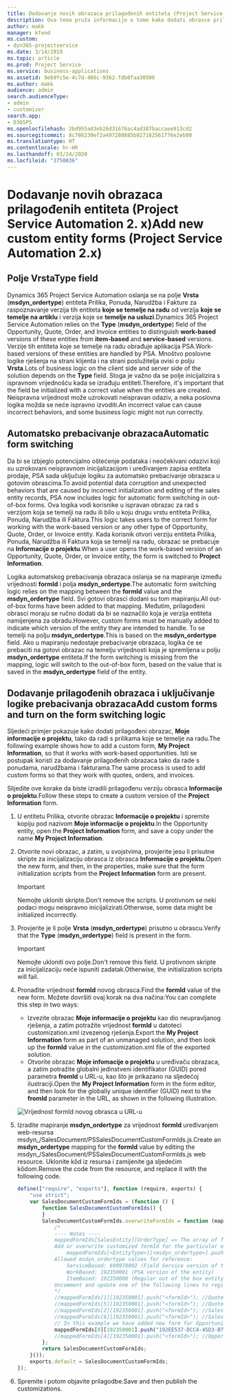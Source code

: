 ```yaml
---
title: Dodavanje novih obrazaca prilagođenih entiteta (Project Service Automation 2. x)
description: Ova tema pruža informacije o tome kako dodati obrasce prilagođenih entiteta za prilike, ponude, narudžbe ili fakture u sustavu Dynamics 365 Project Service Automation 2.x.
author: makk
manager: kfend
ms.custom:
- dyn365-projectservice
ms.date: 3/14/2019
ms.topic: article
ms.prod: Project Service
ms.service: business-applications
ms.assetid: 9eb9fc5e-4c7d-466c-9362-fdb0faa30506
ms.author: makk
audience: admin
search.audienceType:
- admin
- customizer
search.app:
- D365PS
ms.openlocfilehash: 2bd955ad3eb26d31676ac4ad387baccaee913cd2
ms.sourcegitcommit: 8c786230ef2a497280885b827162561776e2eb00
ms.translationtype: HT
ms.contentlocale: hr-HR
ms.lasthandoff: 03/24/2020
ms.locfileid: "3750036"
---
```

# <a name="add-new-custom-entity-forms-project-service-automation-2x"></a><span data-ttu-id="b4e83-103">Dodavanje novih obrazaca prilagođenih entiteta (Project Service Automation 2. x)</span><span class="sxs-lookup"><span data-stu-id="b4e83-103">Add new custom entity forms (Project Service Automation 2.x)</span></span>

## <a name="type-field"></a><span data-ttu-id="b4e83-104">Polje Vrsta</span><span class="sxs-lookup"><span data-stu-id="b4e83-104">Type field</span></span> 

<span data-ttu-id="b4e83-105">Dynamics 365 Project Service Automation oslanja se na polje **Vrsta** (**msdyn\_ordertype**) entiteta Prilika, Ponuda, Narudžba i Fakture za raspoznavanje verzija tih entiteta **koje se temelje na radu** od verzija **koje se temelje na artiklu** i verzija koje se **temelje na usluzi**.</span><span class="sxs-lookup"><span data-stu-id="b4e83-105">Dynamics 365 Project Service Automation relies on the **Type** (**msdyn\_ordertype**) field of the Opportunity, Quote, Order, and Invoice entities to distinguish **work-based** versions of these entities from **item-based** and **service-based** versions.</span></span> <span data-ttu-id="b4e83-106">Verzije tih entiteta koje se temelje na radu obrađuje aplikacija PSA.</span><span class="sxs-lookup"><span data-stu-id="b4e83-106">Work-based versions of these entities are handled by PSA.</span></span> <span data-ttu-id="b4e83-107">Mnoštvo poslovne logike rješenja na strani klijenta i na strani poslužitelja ovisi o polju **Vrsta**.</span><span class="sxs-lookup"><span data-stu-id="b4e83-107">Lots of business logic on the client side and server side of the solution depends on the **Type** field.</span></span> <span data-ttu-id="b4e83-108">Stoga je važno da se polje inicijalizira s ispravnom vrijednošću kada se izrađuju entiteti.</span><span class="sxs-lookup"><span data-stu-id="b4e83-108">Therefore, it's important that the field be initialized with a correct value when the entities are created.</span></span> <span data-ttu-id="b4e83-109">Neispravna vrijednost može uzrokovati neispravan odaziv, a neka poslovna logika možda se neće ispravno izvoditi.</span><span class="sxs-lookup"><span data-stu-id="b4e83-109">An incorrect value can cause incorrect behaviors, and some business logic might not run correctly.</span></span>

## <a name="automatic-form-switching"></a><span data-ttu-id="b4e83-110">Automatsko prebacivanje obrazaca</span><span class="sxs-lookup"><span data-stu-id="b4e83-110">Automatic form switching</span></span>

<span data-ttu-id="b4e83-111">Da bi se izbjeglo potencijalno oštećenje podataka i neočekivani odazivi koji su uzrokovani neispravnom inicijalizacijom i uređivanjem zapisa entiteta prodaje, PSA sada uključuje logiku za automatsko prebacivanje obrazaca u gotovim obrascima.</span><span class="sxs-lookup"><span data-stu-id="b4e83-111">To avoid potential data corruption and unexpected behaviors that are caused by incorrect initialization and editing of the sales entity records, PSA now includes logic for automatic form switching in out-of-box forms.</span></span> <span data-ttu-id="b4e83-112">Ova logika vodi korisnike u ispravan obrazac za rad s verzijom koja se temelji na radu ili bilo u koju drugu vrstu entiteta Prilika, Ponuda, Narudžba ili Faktura.</span><span class="sxs-lookup"><span data-stu-id="b4e83-112">This logic takes users to the correct form for working with the work-based version or any other type of Opportunity, Quote, Order, or Invoice entity.</span></span> <span data-ttu-id="b4e83-113">Kada korisnik otvori verziju entiteta Prilika, Ponuda, Narudžba ili Faktura koja se temelji na radu, obrazac se prebacuje na **Informacije o projektu**.</span><span class="sxs-lookup"><span data-stu-id="b4e83-113">When a user opens the work-based version of an Opportunity, Quote, Order, or Invoice entity, the form is switched to **Project Information**.</span></span>

<span data-ttu-id="b4e83-114">Logika automatskog prebacivanja obrazaca oslanja se na mapiranje između vrijednosti **formId** i polja **msdyn\_ordertype**.</span><span class="sxs-lookup"><span data-stu-id="b4e83-114">The automatic form switching logic relies on the mapping between the **formId** value and the **msdyn\_ordertype** field.</span></span> <span data-ttu-id="b4e83-115">Svi gotovi obrasci dodani su tom mapiranju.</span><span class="sxs-lookup"><span data-stu-id="b4e83-115">All out-of-box forms have been added to that mapping.</span></span> <span data-ttu-id="b4e83-116">Međutim, prilagođeni obrasci moraju se ručno dodati da bi se naznačilo koja je verzija entiteta namijenjena za obradu.</span><span class="sxs-lookup"><span data-stu-id="b4e83-116">However, custom forms must be manually added to indicate which version of the entity they are intended to handle.</span></span> <span data-ttu-id="b4e83-117">To se temelji na polju **msdyn\_ordertype**.</span><span class="sxs-lookup"><span data-stu-id="b4e83-117">This is based on the **msdyn\_ordertype** field.</span></span> <span data-ttu-id="b4e83-118">Ako u mapiranju nedostaje prebacivanje obrazaca, logika će se prebaciti na gotovi obrazac na temelju vrijednosti koja je spremljena u polju **msdyn\_ordertype** entiteta.</span><span class="sxs-lookup"><span data-stu-id="b4e83-118">If the form switching is missing from the mapping, logic will switch to the out-of-box form, based on the value that is saved in the **msdyn\_ordertype** field of the entity.</span></span>

## <a name="add-custom-forms-and-turn-on-the-form-switching-logic"></a><span data-ttu-id="b4e83-119">Dodavanje prilagođenih obrazaca i uključivanje logike prebacivanja obrazaca</span><span class="sxs-lookup"><span data-stu-id="b4e83-119">Add custom forms and turn on the form switching logic</span></span>

<span data-ttu-id="b4e83-120">Sljedeći primjer pokazuje kako dodati prilagođeni obrazac, **Moje informacije o projektu**, tako da radi s prilikama koje se temelje na radu.</span><span class="sxs-lookup"><span data-stu-id="b4e83-120">The following example shows how to add a custom form, **My Project Information**, so that it works with work-based opportunities.</span></span> <span data-ttu-id="b4e83-121">Isti se postupak koristi za dodavanje prilagođenih obrazaca tako da rade s ponudama, narudžbama i fakturama.</span><span class="sxs-lookup"><span data-stu-id="b4e83-121">The same process is used to add custom forms so that they work with quotes, orders, and invoices.</span></span>

<span data-ttu-id="b4e83-122">Slijedite ove korake da biste izradili prilagođenu verziju obrasca **Informacije o projektu**.</span><span class="sxs-lookup"><span data-stu-id="b4e83-122">Follow these steps to create a custom version of the **Project Information** form.</span></span>

1. <span data-ttu-id="b4e83-123">U entitetu Prilika, otvorite obrazac **Informacije o projektu** i spremite kopiju pod nazivom **Moje informacije o projektu**.</span><span class="sxs-lookup"><span data-stu-id="b4e83-123">In the Opportunity entity, open the **Project Information** form, and save a copy under the name **My Project Information**.</span></span>
2. <span data-ttu-id="b4e83-124">Otvorite novi obrazac, a zatim, u svojstvima, provjerite jesu li prisutne skripte za inicijalizaciju obrasca iz obrasca **Informacije o projektu**.</span><span class="sxs-lookup"><span data-stu-id="b4e83-124">Open the new form, and then, in the properties, make sure that the form initialization scripts from the **Project Information** form are present.</span></span> 

    > [!IMPORTANT]
    > <span data-ttu-id="b4e83-125">Nemojte ukloniti skripte.</span><span class="sxs-lookup"><span data-stu-id="b4e83-125">Don't remove the scripts.</span></span> <span data-ttu-id="b4e83-126">U protivnom se neki podaci mogu neispravno inicijalizirati.</span><span class="sxs-lookup"><span data-stu-id="b4e83-126">Otherwise, some data might be initialized incorrectly.</span></span>

3. <span data-ttu-id="b4e83-127">Provjerite je li polje **Vrsta** (**msdyn\_ordertype**) prisutno u obrascu.</span><span class="sxs-lookup"><span data-stu-id="b4e83-127">Verify that the **Type** (**msdyn\_ordertype**) field is present in the form.</span></span> 

    > [!IMPORTANT]
    > <span data-ttu-id="b4e83-128">Nemojte ukloniti ovo polje.</span><span class="sxs-lookup"><span data-stu-id="b4e83-128">Don't remove this field.</span></span> <span data-ttu-id="b4e83-129">U protivnom skripte za inicijalizaciju neće ispuniti zadatak.</span><span class="sxs-lookup"><span data-stu-id="b4e83-129">Otherwise, the initialization scripts will fail.</span></span>

4. <span data-ttu-id="b4e83-130">Pronađite vrijednost **formId** novog obrasca.</span><span class="sxs-lookup"><span data-stu-id="b4e83-130">Find the **formId** value of the new form.</span></span> <span data-ttu-id="b4e83-131">Možete dovršiti ovaj korak na dva načina:</span><span class="sxs-lookup"><span data-stu-id="b4e83-131">You can complete this step in two ways:</span></span>

    - <span data-ttu-id="b4e83-132">Izvezite obrazac **Moje informacije o projektu** kao dio neupravljanog rješenja, a zatim potražite vrijednost **formId** u datoteci customization.xml izvezenog rješenja.</span><span class="sxs-lookup"><span data-stu-id="b4e83-132">Export the **My Project Information** form as part of an unmanaged solution, and then look up the **formId** value in the customization.xml file of the exported solution.</span></span>
    - <span data-ttu-id="b4e83-133">Otvorite obrazac **Moje infomacije o projektu** u uređivaču obrazaca, a zatim potražite globalni jedinstveni identifikator (GUID) pored parametra **fromId** u URL-u, kao što je prikazano na sljedećoj ilustraciji.</span><span class="sxs-lookup"><span data-stu-id="b4e83-133">Open the **My Project Information** form in the form editor, and then look for the globally unique identifier (GUID) next to the **fromId** parameter in the URL, as shown in the following illustration.</span></span>

    ![Vrijednost formId novog obrasca u URL-u](media/how-to-add-custom-forms-in-v2.0.png)

5. <span data-ttu-id="b4e83-135">Izradite mapiranje **msdyn\_ordertype** za vrijednost **formId** uređivanjem web-resursa msdyn\_/SalesDocument/PSSalesDocumentCustomFormIds.js.</span><span class="sxs-lookup"><span data-stu-id="b4e83-135">Create an **msdyn\_ordertype** mapping for the **formId** value by editing the msdyn\_/SalesDocument/PSSalesDocumentCustomFormIds.js web resource.</span></span> <span data-ttu-id="b4e83-136">Uklonite kȏd iz resursa i zamijenite ga sljedećim kȏdom.</span><span class="sxs-lookup"><span data-stu-id="b4e83-136">Remove the code from the resource, and replace it with the following code.</span></span>

    ```javascript
    define(["require", "exports"], function (require, exports) {
        "use strict";
        var SalesDocumentCustomFormIds = (function () {
            function SalesDocumentCustomFormIds() {
            }
            SalesDocumentCustomFormIds.overwriteFormIds = function (mappedFormIds) {
                /*
                ---- Notes ----
                mappedFormIds[SalesEntity][OrderType] => The array of forms IDs that support particular entity and order type
                Add or overwrite customized formId for the particular entity and order type by calling:
                    mappedFormIds[<EntityType>][<msdyn_ordertype>].push("<formId>");
                Allowed msdyn_ordertype values for reference:
                    ServiceBased: 690970002 (Field Service version of the entity)
                    WorkBased: 192350001 (PSA version of the entity)
                    ItemBased: 192350000 (Regular out of the box entity)
                Uncomment and update one of the following lines to register custom PSA form for required entity:
                */      
                //mappedFormIds[1][192350001].push("<formId>"); //Quote
                //mappedFormIds[5][192350001].push("<formId>"); //Quote Line
                //mappedFormIds[2][192350001].push("<formId>"); //Sales Order
                //mappedFormIds[6][192350001].push("<formId>"); //Sales Order Line
                // In this example we have added new form for Opportunity
                mappedFormIds[0][192350001].push("192EE537-DCC4-45D3-B7AF-EA694B9113D2"); //Opportunity
                //mappedFormIds[4][192350001].push("<formId>"); //Opportunity Line
            };
            return SalesDocumentCustomFormIds;
        }());
        exports.default = SalesDocumentCustomFormIds;
    });
    ```

6. <span data-ttu-id="b4e83-137">Spremite i potom objavite prilagodbe.</span><span class="sxs-lookup"><span data-stu-id="b4e83-137">Save and then publish the customizations.</span></span>
